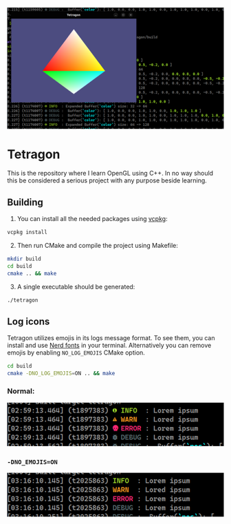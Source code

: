 ![Banner image](.github/images/screenshot.png)

# Tetragon

This is the repository where I learn OpenGL using C++. In no way 
should this be considered a serious project with any purpose beside learning.

## Building

1. You can install all the needed packages using [vcpkg](https://vcpkg.io/):
```sh
vcpkg install
```

2. Then run CMake and compile the project using Makefile:
```sh
mkdir build
cd build
cmake .. && make
```

3. A single executable should be generated:
```sh
./tetragon
```

## Log icons
Tetragon utilizes emojis in its logs message format. To see them, you can install
and use [Nerd fonts](https://www.nerdfonts.com/) in your terminal.
Alternatively you can remove emojis by enabling `NO_LOG_EMOJIS` CMake option.

```sh
cd build
cmake -DNO_LOG_EMOJIS=ON .. && make
```

### Normal:
![Screenshot of log message emojis](.github/images/screenshot_emojis.png)

### `-DNO_EMOJIS=ON`
![Screenshot of log messages without emojis](.github/images/screenshot_no_emojis.png)
